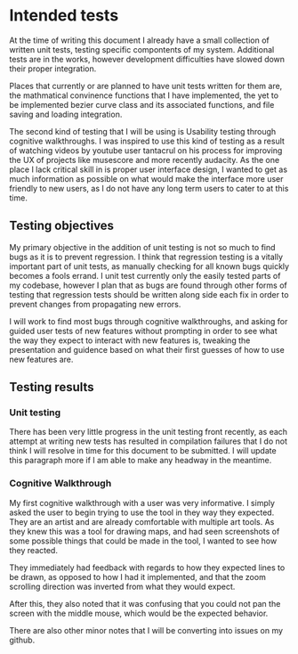 # Intended tests
At the time of writing this document I already have a small collection of written unit tests, testing specific compontents of my system. Additional tests are in the works, however development difficulties have slowed down their proper integration.

Places that currently or are planned to have unit tests written for them are, the mathmatical convinence functions that I have implemented, the yet to be implemented bezier curve class and its associated functions, and file saving and loading integration.

The second kind of testing that I will be using is Usability testing through cognitive walkthroughs. I was inspired to use this kind of testing as a result of watching videos by youtube user tantacrul on his process for improving the UX of projects like musescore and more recently audacity. As the one place I lack critical skill in is proper user interface design, I wanted to get as much information as possible on what would make the interface more user friendly to new users, as I do not have any long term users to cater to at this time.

## Testing objectives
My primary objective in the addition of unit testing is not so much to find bugs as it is to prevent regression. I think that regression testing is a vitally important part of unit tests, as manually checking for all known bugs quickly becomes a fools errand. I unit test currently only the easily tested parts of my codebase, however I plan that as bugs are found through other forms of testing that regression tests should be written along side each fix in order to prevent changes from propagating new errors.

I will work to find most bugs through cognitive walkthroughs, and asking for guided user tests of new features without prompting in order to see what the way they expect to interact with new features is, tweaking the presentation and guidence based on what their first guesses of how to use new features are.

## Testing results

### Unit testing

There has been very little progress in the unit testing front recently, as each attempt at writing new tests has resulted in compilation failures that I do not think I will resolve in time for this document to be submitted. I will update this paragraph more if I am able to make any headway in the meantime.

### Cognitive Walkthrough

My first cognitive walkthrough with a user was very informative. I simply asked the user to begin trying to use the tool in they way they expected. They are an artist and are already comfortable with multiple art tools. As they knew this was a tool for drawing maps, and had seen screenshots of some possible things that could be made in the tool, I wanted to see how they reacted.

They immediately had feedback with regards to how they expected lines to be drawn, as opposed to how I had it implemented, and that the zoom scrolling direction was inverted from what they would expect.

After this, they also noted that it was confusing that you could not pan the screen with the middle mouse, which would be the expected behavior.

There are also other minor notes that I will be converting into issues on my github.